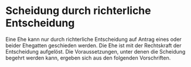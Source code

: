 # Scheidung durch richterliche Entscheidung

Eine Ehe kann nur durch richterliche Entscheidung auf Antrag eines oder beider Ehegatten geschieden werden. Die Ehe ist mit der Rechtskraft der Entscheidung aufgelöst. Die Voraussetzungen, unter denen die Scheidung begehrt werden kann, ergeben sich aus den folgenden Vorschriften. 

